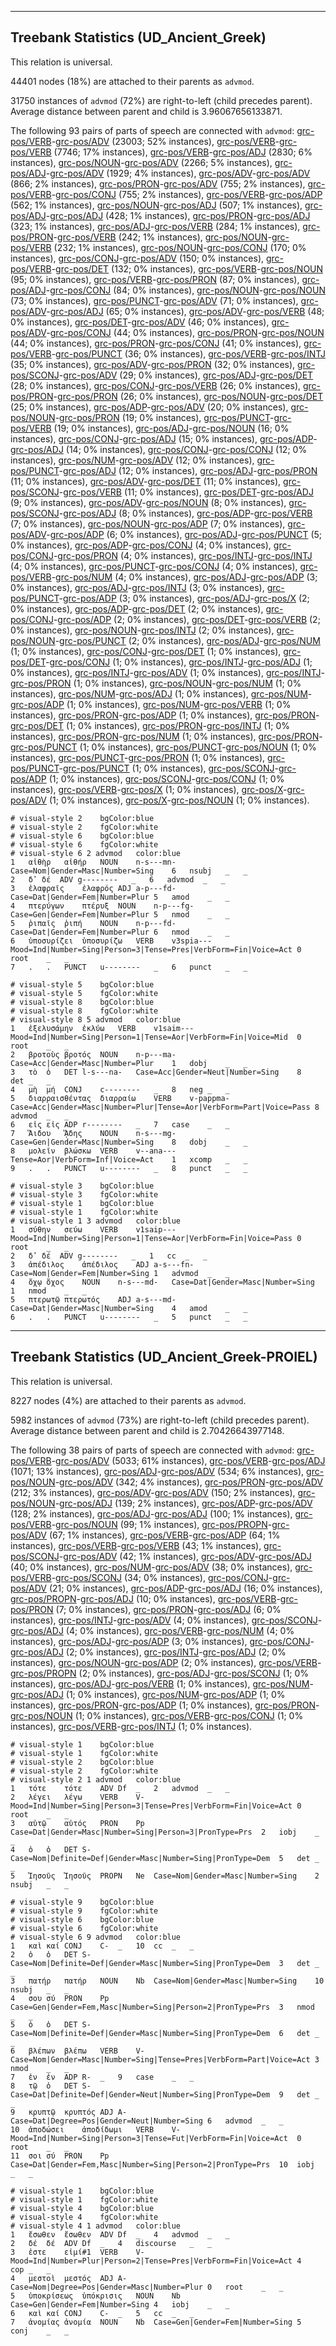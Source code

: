 

--------------------------------------------------------------------------------

## Treebank Statistics (UD_Ancient_Greek)

This relation is universal.

44401 nodes (18%) are attached to their parents as `advmod`.

31750 instances of `advmod` (72%) are right-to-left (child precedes parent).
Average distance between parent and child is 3.96067656133871.

The following 93 pairs of parts of speech are connected with `advmod`: [grc-pos/VERB]()-[grc-pos/ADV]() (23003; 52% instances), [grc-pos/VERB]()-[grc-pos/VERB]() (7746; 17% instances), [grc-pos/VERB]()-[grc-pos/ADJ]() (2830; 6% instances), [grc-pos/NOUN]()-[grc-pos/ADV]() (2266; 5% instances), [grc-pos/ADJ]()-[grc-pos/ADV]() (1929; 4% instances), [grc-pos/ADV]()-[grc-pos/ADV]() (866; 2% instances), [grc-pos/PRON]()-[grc-pos/ADV]() (755; 2% instances), [grc-pos/VERB]()-[grc-pos/CONJ]() (755; 2% instances), [grc-pos/VERB]()-[grc-pos/ADP]() (562; 1% instances), [grc-pos/NOUN]()-[grc-pos/ADJ]() (507; 1% instances), [grc-pos/ADJ]()-[grc-pos/ADJ]() (428; 1% instances), [grc-pos/PRON]()-[grc-pos/ADJ]() (323; 1% instances), [grc-pos/ADJ]()-[grc-pos/VERB]() (284; 1% instances), [grc-pos/PRON]()-[grc-pos/VERB]() (242; 1% instances), [grc-pos/NOUN]()-[grc-pos/VERB]() (232; 1% instances), [grc-pos/NOUN]()-[grc-pos/CONJ]() (170; 0% instances), [grc-pos/CONJ]()-[grc-pos/ADV]() (150; 0% instances), [grc-pos/VERB]()-[grc-pos/DET]() (132; 0% instances), [grc-pos/VERB]()-[grc-pos/NOUN]() (95; 0% instances), [grc-pos/VERB]()-[grc-pos/PRON]() (87; 0% instances), [grc-pos/ADJ]()-[grc-pos/CONJ]() (84; 0% instances), [grc-pos/NOUN]()-[grc-pos/NOUN]() (73; 0% instances), [grc-pos/PUNCT]()-[grc-pos/ADV]() (71; 0% instances), [grc-pos/ADV]()-[grc-pos/ADJ]() (65; 0% instances), [grc-pos/ADV]()-[grc-pos/VERB]() (48; 0% instances), [grc-pos/DET]()-[grc-pos/ADV]() (46; 0% instances), [grc-pos/ADV]()-[grc-pos/CONJ]() (44; 0% instances), [grc-pos/PRON]()-[grc-pos/NOUN]() (44; 0% instances), [grc-pos/PRON]()-[grc-pos/CONJ]() (41; 0% instances), [grc-pos/VERB]()-[grc-pos/PUNCT]() (36; 0% instances), [grc-pos/VERB]()-[grc-pos/INTJ]() (35; 0% instances), [grc-pos/ADV]()-[grc-pos/PRON]() (32; 0% instances), [grc-pos/SCONJ]()-[grc-pos/ADV]() (29; 0% instances), [grc-pos/ADJ]()-[grc-pos/DET]() (28; 0% instances), [grc-pos/CONJ]()-[grc-pos/VERB]() (26; 0% instances), [grc-pos/PRON]()-[grc-pos/PRON]() (26; 0% instances), [grc-pos/NOUN]()-[grc-pos/DET]() (25; 0% instances), [grc-pos/ADP]()-[grc-pos/ADV]() (20; 0% instances), [grc-pos/NOUN]()-[grc-pos/PRON]() (19; 0% instances), [grc-pos/PUNCT]()-[grc-pos/VERB]() (19; 0% instances), [grc-pos/ADJ]()-[grc-pos/NOUN]() (16; 0% instances), [grc-pos/CONJ]()-[grc-pos/ADJ]() (15; 0% instances), [grc-pos/ADP]()-[grc-pos/ADJ]() (14; 0% instances), [grc-pos/CONJ]()-[grc-pos/CONJ]() (12; 0% instances), [grc-pos/NUM]()-[grc-pos/ADV]() (12; 0% instances), [grc-pos/PUNCT]()-[grc-pos/ADJ]() (12; 0% instances), [grc-pos/ADJ]()-[grc-pos/PRON]() (11; 0% instances), [grc-pos/ADV]()-[grc-pos/DET]() (11; 0% instances), [grc-pos/SCONJ]()-[grc-pos/VERB]() (11; 0% instances), [grc-pos/DET]()-[grc-pos/ADJ]() (9; 0% instances), [grc-pos/ADV]()-[grc-pos/NOUN]() (8; 0% instances), [grc-pos/SCONJ]()-[grc-pos/ADJ]() (8; 0% instances), [grc-pos/ADP]()-[grc-pos/VERB]() (7; 0% instances), [grc-pos/NOUN]()-[grc-pos/ADP]() (7; 0% instances), [grc-pos/ADV]()-[grc-pos/ADP]() (6; 0% instances), [grc-pos/ADJ]()-[grc-pos/PUNCT]() (5; 0% instances), [grc-pos/ADP]()-[grc-pos/CONJ]() (4; 0% instances), [grc-pos/CONJ]()-[grc-pos/PRON]() (4; 0% instances), [grc-pos/INTJ]()-[grc-pos/INTJ]() (4; 0% instances), [grc-pos/PUNCT]()-[grc-pos/CONJ]() (4; 0% instances), [grc-pos/VERB]()-[grc-pos/NUM]() (4; 0% instances), [grc-pos/ADJ]()-[grc-pos/ADP]() (3; 0% instances), [grc-pos/ADJ]()-[grc-pos/INTJ]() (3; 0% instances), [grc-pos/PUNCT]()-[grc-pos/ADP]() (3; 0% instances), [grc-pos/ADJ]()-[grc-pos/X]() (2; 0% instances), [grc-pos/ADP]()-[grc-pos/DET]() (2; 0% instances), [grc-pos/CONJ]()-[grc-pos/ADP]() (2; 0% instances), [grc-pos/DET]()-[grc-pos/VERB]() (2; 0% instances), [grc-pos/NOUN]()-[grc-pos/INTJ]() (2; 0% instances), [grc-pos/NOUN]()-[grc-pos/PUNCT]() (2; 0% instances), [grc-pos/ADJ]()-[grc-pos/NUM]() (1; 0% instances), [grc-pos/CONJ]()-[grc-pos/DET]() (1; 0% instances), [grc-pos/DET]()-[grc-pos/CONJ]() (1; 0% instances), [grc-pos/INTJ]()-[grc-pos/ADJ]() (1; 0% instances), [grc-pos/INTJ]()-[grc-pos/ADV]() (1; 0% instances), [grc-pos/INTJ]()-[grc-pos/PRON]() (1; 0% instances), [grc-pos/NOUN]()-[grc-pos/NUM]() (1; 0% instances), [grc-pos/NUM]()-[grc-pos/ADJ]() (1; 0% instances), [grc-pos/NUM]()-[grc-pos/ADP]() (1; 0% instances), [grc-pos/NUM]()-[grc-pos/VERB]() (1; 0% instances), [grc-pos/PRON]()-[grc-pos/ADP]() (1; 0% instances), [grc-pos/PRON]()-[grc-pos/DET]() (1; 0% instances), [grc-pos/PRON]()-[grc-pos/INTJ]() (1; 0% instances), [grc-pos/PRON]()-[grc-pos/NUM]() (1; 0% instances), [grc-pos/PRON]()-[grc-pos/PUNCT]() (1; 0% instances), [grc-pos/PUNCT]()-[grc-pos/NOUN]() (1; 0% instances), [grc-pos/PUNCT]()-[grc-pos/PRON]() (1; 0% instances), [grc-pos/PUNCT]()-[grc-pos/PUNCT]() (1; 0% instances), [grc-pos/SCONJ]()-[grc-pos/ADP]() (1; 0% instances), [grc-pos/SCONJ]()-[grc-pos/CONJ]() (1; 0% instances), [grc-pos/VERB]()-[grc-pos/X]() (1; 0% instances), [grc-pos/X]()-[grc-pos/ADV]() (1; 0% instances), [grc-pos/X]()-[grc-pos/NOUN]() (1; 0% instances).


~~~ conllu
# visual-style 2	bgColor:blue
# visual-style 2	fgColor:white
# visual-style 6	bgColor:blue
# visual-style 6	fgColor:white
# visual-style 6 2 advmod	color:blue
1	αἰθὴρ	αἰθήρ	NOUN	n-s---mn-	Case=Nom|Gender=Masc|Number=Sing	6	nsubj	_	_
2	δ̓	δέ	ADV	g--------	_	6	advmod	_	_
3	ἐλαφραῖς	ἐλαφρός	ADJ	a-p---fd-	Case=Dat|Gender=Fem|Number=Plur	5	amod	_	_
4	πτερύγων	πτέρυξ	NOUN	n-p---fg-	Case=Gen|Gender=Fem|Number=Plur	5	nmod	_	_
5	ῥιπαῖς	ῥιπή	NOUN	n-p---fd-	Case=Dat|Gender=Fem|Number=Plur	6	nmod	_	_
6	ὑποσυρίζει	ὑποσυρίζω	VERB	v3spia---	Mood=Ind|Number=Sing|Person=3|Tense=Pres|VerbForm=Fin|Voice=Act	0	root	_	_
7	.	.	PUNCT	u--------	_	6	punct	_	_

~~~


~~~ conllu
# visual-style 5	bgColor:blue
# visual-style 5	fgColor:white
# visual-style 8	bgColor:blue
# visual-style 8	fgColor:white
# visual-style 8 5 advmod	color:blue
1	ἐξελυσάμην	ἐκλύω	VERB	v1saim---	Mood=Ind|Number=Sing|Person=1|Tense=Aor|VerbForm=Fin|Voice=Mid	0	root	_	_
2	βροτοὺς	βροτός	NOUN	n-p---ma-	Case=Acc|Gender=Masc|Number=Plur	1	dobj	_	_
3	τὸ	ὁ	DET	l-s---na-	Case=Acc|Gender=Neut|Number=Sing	8	det	_	_
4	μὴ	μή	CONJ	c--------	_	8	neg	_	_
5	διαρραισθέντας	διαρραίω	VERB	v-pappma-	Case=Acc|Gender=Masc|Number=Plur|Tense=Aor|VerbForm=Part|Voice=Pass	8	advmod	_	_
6	εἰς	εἰς	ADP	r--------	_	7	case	_	_
7	Ἅιδου	ᾍδης	NOUN	n-s---mg-	Case=Gen|Gender=Masc|Number=Sing	8	dobj	_	_
8	μολεῖν	βλώσκω	VERB	v--ana---	Tense=Aor|VerbForm=Inf|Voice=Act	1	xcomp	_	_
9	.	.	PUNCT	u--------	_	8	punct	_	_

~~~


~~~ conllu
# visual-style 3	bgColor:blue
# visual-style 3	fgColor:white
# visual-style 1	bgColor:blue
# visual-style 1	fgColor:white
# visual-style 1 3 advmod	color:blue
1	σύθην	σεύω	VERB	v1saip---	Mood=Ind|Number=Sing|Person=1|Tense=Aor|VerbForm=Fin|Voice=Pass	0	root	_	_
2	δ̓	δέ	ADV	g--------	_	1	cc	_	_
3	ἀπέδιλος	ἀπέδιλος	ADJ	a-s---fn-	Case=Nom|Gender=Fem|Number=Sing	1	advmod	_	_
4	ὄχῳ	ὄχος	NOUN	n-s---md-	Case=Dat|Gender=Masc|Number=Sing	1	nmod	_	_
5	πτερωτῷ	πτερωτός	ADJ	a-s---md-	Case=Dat|Gender=Masc|Number=Sing	4	amod	_	_
6	.	.	PUNCT	u--------	_	5	punct	_	_

~~~




--------------------------------------------------------------------------------

## Treebank Statistics (UD_Ancient_Greek-PROIEL)

This relation is universal.

8227 nodes (4%) are attached to their parents as `advmod`.

5982 instances of `advmod` (73%) are right-to-left (child precedes parent).
Average distance between parent and child is 2.70426643977148.

The following 38 pairs of parts of speech are connected with `advmod`: [grc-pos/VERB]()-[grc-pos/ADV]() (5033; 61% instances), [grc-pos/VERB]()-[grc-pos/ADJ]() (1071; 13% instances), [grc-pos/ADJ]()-[grc-pos/ADV]() (534; 6% instances), [grc-pos/NOUN]()-[grc-pos/ADV]() (342; 4% instances), [grc-pos/PRON]()-[grc-pos/ADV]() (212; 3% instances), [grc-pos/ADV]()-[grc-pos/ADV]() (150; 2% instances), [grc-pos/NOUN]()-[grc-pos/ADJ]() (139; 2% instances), [grc-pos/ADP]()-[grc-pos/ADV]() (128; 2% instances), [grc-pos/ADJ]()-[grc-pos/ADJ]() (100; 1% instances), [grc-pos/VERB]()-[grc-pos/NOUN]() (99; 1% instances), [grc-pos/PROPN]()-[grc-pos/ADV]() (67; 1% instances), [grc-pos/VERB]()-[grc-pos/ADP]() (64; 1% instances), [grc-pos/VERB]()-[grc-pos/VERB]() (43; 1% instances), [grc-pos/SCONJ]()-[grc-pos/ADV]() (42; 1% instances), [grc-pos/ADV]()-[grc-pos/ADJ]() (40; 0% instances), [grc-pos/NUM]()-[grc-pos/ADV]() (38; 0% instances), [grc-pos/VERB]()-[grc-pos/SCONJ]() (34; 0% instances), [grc-pos/CONJ]()-[grc-pos/ADV]() (21; 0% instances), [grc-pos/ADP]()-[grc-pos/ADJ]() (16; 0% instances), [grc-pos/PROPN]()-[grc-pos/ADJ]() (10; 0% instances), [grc-pos/VERB]()-[grc-pos/PRON]() (7; 0% instances), [grc-pos/PRON]()-[grc-pos/ADJ]() (6; 0% instances), [grc-pos/INTJ]()-[grc-pos/ADV]() (4; 0% instances), [grc-pos/SCONJ]()-[grc-pos/ADJ]() (4; 0% instances), [grc-pos/VERB]()-[grc-pos/NUM]() (4; 0% instances), [grc-pos/ADJ]()-[grc-pos/ADP]() (3; 0% instances), [grc-pos/CONJ]()-[grc-pos/ADJ]() (2; 0% instances), [grc-pos/INTJ]()-[grc-pos/ADJ]() (2; 0% instances), [grc-pos/NOUN]()-[grc-pos/ADP]() (2; 0% instances), [grc-pos/VERB]()-[grc-pos/PROPN]() (2; 0% instances), [grc-pos/ADJ]()-[grc-pos/SCONJ]() (1; 0% instances), [grc-pos/ADJ]()-[grc-pos/VERB]() (1; 0% instances), [grc-pos/NUM]()-[grc-pos/ADJ]() (1; 0% instances), [grc-pos/NUM]()-[grc-pos/ADP]() (1; 0% instances), [grc-pos/PRON]()-[grc-pos/ADP]() (1; 0% instances), [grc-pos/PRON]()-[grc-pos/NOUN]() (1; 0% instances), [grc-pos/VERB]()-[grc-pos/CONJ]() (1; 0% instances), [grc-pos/VERB]()-[grc-pos/INTJ]() (1; 0% instances).


~~~ conllu
# visual-style 1	bgColor:blue
# visual-style 1	fgColor:white
# visual-style 2	bgColor:blue
# visual-style 2	fgColor:white
# visual-style 2 1 advmod	color:blue
1	τότε	τότε	ADV	Df	_	2	advmod	_	_
2	λέγει	λέγω	VERB	V-	Mood=Ind|Number=Sing|Person=3|Tense=Pres|VerbForm=Fin|Voice=Act	0	root	_	_
3	αὐτῷ	αὐτός	PRON	Pp	Case=Dat|Gender=Masc|Number=Sing|Person=3|PronType=Prs	2	iobj	_	_
4	ὁ	ὁ	DET	S-	Case=Nom|Definite=Def|Gender=Masc|Number=Sing|PronType=Dem	5	det	_	_
5	Ἰησοῦς	Ἰησοῦς	PROPN	Ne	Case=Nom|Gender=Masc|Number=Sing	2	nsubj	_	_

~~~


~~~ conllu
# visual-style 9	bgColor:blue
# visual-style 9	fgColor:white
# visual-style 6	bgColor:blue
# visual-style 6	fgColor:white
# visual-style 6 9 advmod	color:blue
1	καὶ	καί	CONJ	C-	_	10	cc	_	_
2	ὁ	ὁ	DET	S-	Case=Nom|Definite=Def|Gender=Masc|Number=Sing|PronType=Dem	3	det	_	_
3	πατήρ	πατήρ	NOUN	Nb	Case=Nom|Gender=Masc|Number=Sing	10	nsubj	_	_
4	σου	σύ	PRON	Pp	Case=Gen|Gender=Fem,Masc|Number=Sing|Person=2|PronType=Prs	3	nmod	_	_
5	ὁ	ὁ	DET	S-	Case=Nom|Definite=Def|Gender=Masc|Number=Sing|PronType=Dem	6	det	_	_
6	βλέπων	βλέπω	VERB	V-	Case=Nom|Gender=Masc|Number=Sing|Tense=Pres|VerbForm=Part|Voice=Act	3	nmod	_	_
7	ἐν	ἐν	ADP	R-	_	9	case	_	_
8	τῷ	ὁ	DET	S-	Case=Dat|Definite=Def|Gender=Neut|Number=Sing|PronType=Dem	9	det	_	_
9	κρυπτῷ	κρυπτός	ADJ	A-	Case=Dat|Degree=Pos|Gender=Neut|Number=Sing	6	advmod	_	_
10	ἀποδώσει	ἀποδίδωμι	VERB	V-	Mood=Ind|Number=Sing|Person=3|Tense=Fut|VerbForm=Fin|Voice=Act	0	root	_	_
11	σοι	σύ	PRON	Pp	Case=Dat|Gender=Fem,Masc|Number=Sing|Person=2|PronType=Prs	10	iobj	_	_

~~~


~~~ conllu
# visual-style 1	bgColor:blue
# visual-style 1	fgColor:white
# visual-style 4	bgColor:blue
# visual-style 4	fgColor:white
# visual-style 4 1 advmod	color:blue
1	ἔσωθεν	ἔσωθεν	ADV	Df	_	4	advmod	_	_
2	δέ	δέ	ADV	Df	_	4	discourse	_	_
3	ἐστε	εἰμί#1	VERB	V-	Mood=Ind|Number=Plur|Person=2|Tense=Pres|VerbForm=Fin|Voice=Act	4	cop	_	_
4	μεστοὶ	μεστός	ADJ	A-	Case=Nom|Degree=Pos|Gender=Masc|Number=Plur	0	root	_	_
5	ὑποκρίσεως	ὑπόκρισις	NOUN	Nb	Case=Gen|Gender=Fem|Number=Sing	4	iobj	_	_
6	καὶ	καί	CONJ	C-	_	5	cc	_	_
7	ἀνομίας	ἀνομία	NOUN	Nb	Case=Gen|Gender=Fem|Number=Sing	5	conj	_	_

~~~


